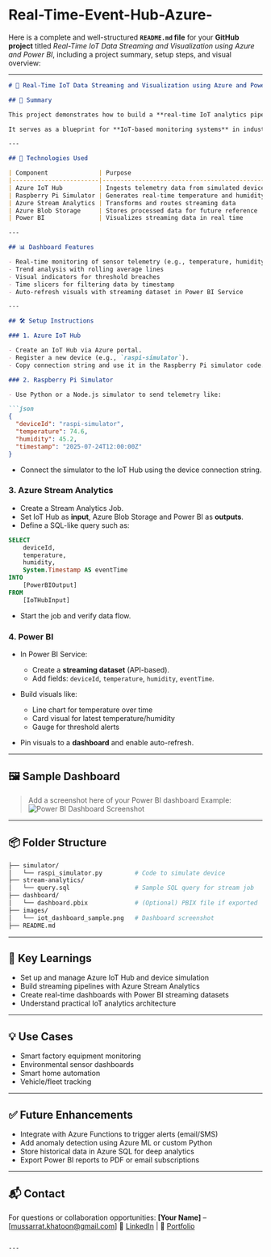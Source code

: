 # Real-Time-Event-Hub-Azure-

Here is a complete and well-structured **`README.md` file** for your **GitHub project** titled *Real-Time IoT Data Streaming and Visualization using Azure and Power BI*, including a project summary, setup steps, and visual overview:

---

````markdown
# 📡 Real-Time IoT Data Streaming and Visualization using Azure and Power BI

## 📝 Summary

This project demonstrates how to build a **real-time IoT analytics pipeline** using **Azure IoT Hub**, **Azure Stream Analytics**, and **Power BI**. Simulated sensor data from a virtual Raspberry Pi device is streamed to Azure, processed in real time, and visualized via live dashboards in Power BI.

It serves as a blueprint for **IoT-based monitoring systems** in industries like smart manufacturing, supply chain logistics, environmental tracking, and home automation.

---

## 🔧 Technologies Used

| Component              | Purpose                                     |
|------------------------|---------------------------------------------|
| Azure IoT Hub          | Ingests telemetry data from simulated device |
| Raspberry Pi Simulator | Generates real-time temperature and humidity data |
| Azure Stream Analytics | Transforms and routes streaming data        |
| Azure Blob Storage     | Stores processed data for future reference  |
| Power BI               | Visualizes streaming data in real time      |

---

## 📊 Dashboard Features

- Real-time monitoring of sensor telemetry (e.g., temperature, humidity)
- Trend analysis with rolling average lines
- Visual indicators for threshold breaches
- Time slicers for filtering data by timestamp
- Auto-refresh visuals with streaming dataset in Power BI Service

---

## 🛠️ Setup Instructions

### 1. Azure IoT Hub

- Create an IoT Hub via Azure portal.
- Register a new device (e.g., `raspi-simulator`).
- Copy connection string and use it in the Raspberry Pi simulator code.

### 2. Raspberry Pi Simulator

- Use Python or a Node.js simulator to send telemetry like:

```json
{
  "deviceId": "raspi-simulator",
  "temperature": 74.6,
  "humidity": 45.2,
  "timestamp": "2025-07-24T12:00:00Z"
}
````

* Connect the simulator to the IoT Hub using the device connection string.

### 3. Azure Stream Analytics

* Create a Stream Analytics Job.
* Set IoT Hub as **input**, Azure Blob Storage and Power BI as **outputs**.
* Define a SQL-like query such as:

```sql
SELECT
    deviceId,
    temperature,
    humidity,
    System.Timestamp AS eventTime
INTO
    [PowerBIOutput]
FROM
    [IoTHubInput]
```

* Start the job and verify data flow.

### 4. Power BI

* In Power BI Service:

  * Create a **streaming dataset** (API-based).
  * Add fields: `deviceId`, `temperature`, `humidity`, `eventTime`.
* Build visuals like:

  * Line chart for temperature over time
  * Card visual for latest temperature/humidity
  * Gauge for threshold alerts
* Pin visuals to a **dashboard** and enable auto-refresh.

---

## 🖼️ Sample Dashboard

> Add a screenshot here of your Power BI dashboard
> Example:
> ![Power BI Dashboard Screenshot](images/iot_dashboard_sample.png)

---

## 📦 Folder Structure

```bash
├── simulator/
│   └── raspi_simulator.py         # Code to simulate device
├── stream-analytics/
│   └── query.sql                  # Sample SQL query for stream job
├── dashboard/
│   └── dashboard.pbix             # (Optional) PBIX file if exported
├── images/
│   └── iot_dashboard_sample.png   # Dashboard screenshot
├── README.md
```

---

## 🚀 Key Learnings

* Set up and manage Azure IoT Hub and device simulation
* Build streaming pipelines with Azure Stream Analytics
* Create real-time dashboards with Power BI streaming datasets
* Understand practical IoT analytics architecture

---

## 💡 Use Cases

* Smart factory equipment monitoring
* Environmental sensor dashboards
* Smart home automation
* Vehicle/fleet tracking

---

## ✅ Future Enhancements

* Integrate with Azure Functions to trigger alerts (email/SMS)
* Add anomaly detection using Azure ML or custom Python
* Store historical data in Azure SQL for deep analytics
* Export Power BI reports to PDF or email subscriptions

---

## 📬 Contact

For questions or collaboration opportunities:
**\[Your Name]** – \[[mussarrat.khatoon@gmail.com](mailto:your.email@example.com)]
🔗 [LinkedIn](https://linkedin.com/in/your-profile) | 🔗 [Portfolio](https://yourportfolio.site)

```

---

```
